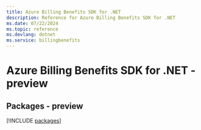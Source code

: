 ```yaml
---
title: Azure Billing Benefits SDK for .NET
description: Reference for Azure Billing Benefits SDK for .NET
ms.date: 07/22/2024
ms.topic: reference
ms.devlang: dotnet
ms.service: billingbenefits
---
```

# Azure Billing Benefits SDK for .NET - preview
## Packages - preview
[!INCLUDE [packages](billing-benefits-index.md)]
